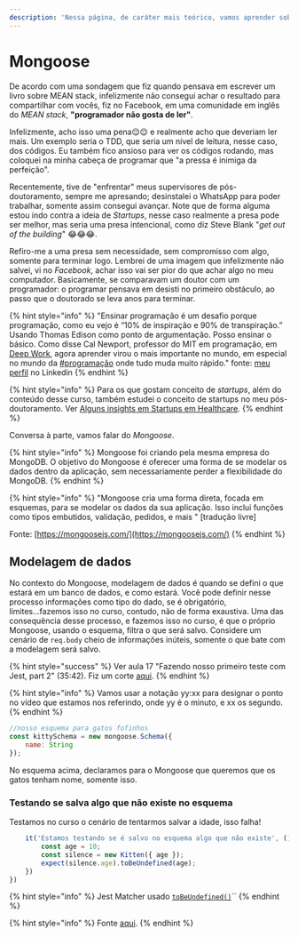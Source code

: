 ```yaml
---
description: 'Nessa página, de caráter mais teórico, vamos aprender sobre o Mongoose.'
---
```


# Mongoose

De acordo com uma sondagem que fiz quando pensava em escrever um livro sobre MEAN stack, infelizmente não consegui achar o resultado para compartilhar com vocês, fiz no Facebook, em uma comunidade em inglês do _MEAN stack_, **"programador não gosta de ler"**. 

Infelizmente, acho isso uma pena😌😌 e realmente acho que deveriam ler mais. Um exemplo seria o TDD, que seria um nível de leitura, nesse caso, dos códigos.  Eu também fico ansioso para ver os códigos rodando, mas coloquei na minha cabeça de programar que "a pressa é inimiga da perfeição". 

Recentemente, tive de "enfrentar" meus supervisores de pós-doutoramento, sempre me apresando; desinstalei o WhatsApp para poder trabalhar, somente assim consegui avançar. Note que de forma alguma estou indo contra a ideia de _Startups_, nesse caso realmente a presa pode ser melhor, mas seria uma presa intencional, como diz Steve Blank "_get out of the building_" 😂😂😂. 

Refiro-me a uma presa sem necessidade, sem compromisso com algo, somente para terminar logo. Lembrei de uma imagem que infelizmente não salvei, vi no _Facebook_, achar isso vai ser pior do que achar algo no meu computador. Basicamente, se comparavam um doutor com um programador: o programar pensava em desisti no primeiro obstáculo, ao passo que o doutorado se leva anos para terminar.

{% hint style="info" %}
 "Ensinar programação é um desafio porque programação, como eu vejo é “10% de inspiração e 90% de transpiração.” Usando Thomas Edison como ponto de argumentação. Posso ensinar o básico. Como disse Cal Newport, professor do MIT em programação, em [Deep Work](https://www.amazon.com.br/Deep-Work-Focused-Success-Distracted/dp/1455586692), agora aprender virou o mais importante no mundo, em especial no mundo da [\#programação](https://www.linkedin.com/feed/hashtag/?keywords=programa%C3%A7%C3%A3o&highlightedUpdateUrns=urn%3Ali%3Aactivity%3A6810554764221276160) onde tudo muda muito rápido." fonte: [meu perfil](https://www.linkedin.com/posts/jorgeguerrapires_jorge-guerra-jardim-guanabara-aprenda-activity-6810554764221276160-QTl5) no Linkedin
{% endhint %}

{% hint style="info" %}
Para os que gostam conceito de _startups_, além do conteúdo desse curso, também estudei o conceito de startups no meu pós-doutoramento. Ver [Alguns insights em Startups em Healthcare](https://www.youtube.com/watch?v=Ek36DmikYP0). 
{% endhint %}

Conversa à parte, vamos falar do _Mongoose_.

{% hint style="info" %}
Mongoose foi criando pela mesma empresa do MongoDB. O objetivo do Mongoose é oferecer uma forma de se modelar os dados dentro da aplicação, sem necessariamente perder a flexibilidade do MongoDB. 
{% endhint %}

{% hint style="info" %}
"Mongoose cria uma forma direta, focada em esquemas, para se modelar os dados da sua aplicação. Isso inclui funções como tipos embutidos, validação, pedidos, e mais " \[tradução livre\]

Fonte: [https://mongoosejs.com/](https://mongoosejs.com/)
{% endhint %}

## Modelagem de dados

No contexto do Mongoose, modelagem de dados é quando se defini o que estará em um banco de dados, e como estará. Você pode definir nesse processo informações como tipo do dado, se é obrigatório, limites...fazemos isso no curso, contudo, não de forma exaustiva. Uma das consequência desse processo, e fazemos isso no curso, é que o próprio Mongoose, usando o esquema, filtra o que será salvo. Considere um cenário de `req.body` cheio de informações inúteis, somente o que bate com a modelagem será salvo. 

{% hint style="success" %}
Ver aula 17 "Fazendo nosso primeiro teste com Jest, part 2"  \(35:42\). Fiz um corte [aqui](https://www.youtube.com/watch?v=vSpDF5AuGR0).
{% endhint %}

{% hint style="info" %}
Vamos usar a notação yy:xx para designar o ponto no vídeo que estamos nos referindo, onde yy é o minuto, e xx os segundo. 
{% endhint %}

```javascript
//nosso esquema para gatos fofinhos 
const kittySchema = new mongoose.Schema({
    name: String
});
```

No esquema acima, declaramos para o Mongoose que queremos que os gatos tenham nome, somente isso. 

### Testando se salva algo que não existe no esquema

Testamos no curso o cenário de tentarmos salvar a idade, isso falha!

```javascript
    it('Estamos testando se é salvo no esquema algo que não existe', () => {
        const age = 10;
        const silence = new Kitten({ age });
        expect(silence.age).toBeUndefined(age);
    })
})

```

{% hint style="info" %}
Jest Matcher usado [`toBeUndefined()`](https://jestjs.io/docs/expect#tobeundefined)\`\`
{% endhint %}

{% hint style="info" %}
Fonte [aqui](https://github.com/JorgeGuerraPires/curso-mongoose/tree/module_4). 
{% endhint %}



